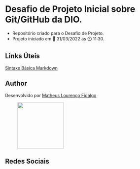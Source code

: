 # Desafio de Projeto Inicial sobre Git/GitHub da DIO.
- Repositório criado para o Desafio de Projeto.
- Projeto iniciado em 📆 31/03/2022 as ⏲️ 11:30.

## Links Úteis
[Sintaxe Básica Markdown](https://www.markdownguide.org/basic-syntax/)

## Author
Desenvolvido por [Matheus Lourenço Fidalgo](https://github.com/MatheusFidalgo)

<figure>
    <img src="https://avatars.githubusercontent.com/u/67283766?v=4" width="150" height="150">
</figure>

## Redes Sociais
